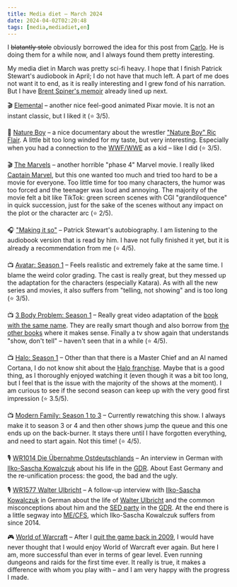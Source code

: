 ```yaml
---
title: Media diet – March 2024
date: 2024-04-02T02:20:48
tags: [media,mediadiet,en]
---
```


I ~~blatantly stole~~ obviously borrowed the idea for this post from [Carlo](https://zottmann.org/). He is doing them for a while now, and I always found them pretty interesting.

My media diet in March was pretty sci-fi heavy. I hope that I finish Patrick Stewart's audiobook in April; I do not have that much left. A part of me does not want it to end, as it is really interesting and I grew fond of his narration. But I have [Brent Spiner's memoir](https://www.amazon.de/-/en/Brent-Spiner-ebook/dp/B08R2KVJH7) already lined up next.

🎬 [Elemental](https://www.youtube.com/watch?v=hXzcyx9V0xw) – another nice feel-good animated Pixar movie. It is not an instant classic, but I liked it (⭐️ 3/5).

🎥 [Nature Boy](https://www.youtube.com/watch?v=cSyX1eLXp48) – a nice documentary about the wrestler ["Nature Boy" Ric Flair](https://en.wikipedia.org/wiki/Ric_Flair). A little bit too long winded for my taste, but very interesting. Especially when you had a connection to the [WWF/WWE](https://en.wikipedia.org/wiki/WWE) as a kid – like I did (⭐️ 3/5).

🎬 [The Marvels](https://www.youtube.com/watch?v=wS_qbDztgVY&pp=ygULdGhlIG1lcnZlbHM%3D) – another horrible "phase 4" Marvel movie. I really liked [Captain Marvel](https://www.youtube.com/watch?v=Z1BCujX3pw8&pp=ygUOY2FwdGFpbiBtYXJ2ZWw%3D), but this one wanted too much and tried too hard to be a movie for everyone. Too little time for too many characters, the humor was too forced and the teenager was loud and annoying. The majority of the movie felt a bit like TikTok: green screen scenes with CGI "grandiloquence" in quick succession, just for the sake of the scenes without any impact on the plot or the character arc (⭐️ 2/5).

🎧 ["Making it so"](https://www.simonandschuster.com/books/Making-It-So/Patrick-Stewart/9781982167738) – Patrick Stewart's autobiography. I am listening to the audiobook version that is read by him. I have not fully finished it yet, but it is already a recommendation from me (⭐️ 4/5).

📺 [Avatar: Season 1](https://www.youtube.com/watch?v=xEmlE9Ianuo&pp=ygUWYXZhdGFyIG5ldGZsaXggdHJhaWxlcg%3D%3D) – Feels realistic and extremely fake at the same time. I blame the weird color grading. The cast is really great, but they messed up the adaptation for the characters (especially Katara). As with all the new series and movies, it also suffers from "telling, not showing" and is too long (⭐️ 3/5).

📺 [3 Body Problem: Season 1](https://www.youtube.com/watch?v=SdvzhCL7vIA) – Really great video adaptation of the [book with the same name](https://en.wikipedia.org/wiki/The_Three-Body_Problem_(novel)). They are really smart though and also borrow from [the other books](https://en.wikipedia.org/wiki/Remembrance_of_Earth%27s_Past) where it makes sense. Finally a tv show again that understands "show, don't tell" – haven't seen that in a while (⭐️ 4/5).

📺 [Halo: Season 1](https://www.youtube.com/watch?v=5KZ3MKraNKY) – Other than that there is a Master Chief and an AI named Cortana, I do not know shit about the [Halo franchise](https://en.wikipedia.org/wiki/Halo_(franchise)). Maybe that is a good thing, as I thoroughly enjoyed watching it (even though it was a bit too long, but I feel that is the issue with the majority of the shows at the moment). I am curious to see if the second season can keep up with the very good first impression (⭐️ 3.5/5).

📺 [Modern Family: Season 1 to 3](https://www.youtube.com/watch?v=hYLfU_mQ3Uo) – Currently rewatching this show. I always make it to season 3 or 4 and then other shows jump the queue and this one ends up on the back-burner. It stays there until I have forgotten everything, and need to start again. Not this time! (⭐️ 4/5).

🎙️ [WR1014 Die Übernahme Ostdeutschlands](https://wrint.de/2019/11/21/wr1014-die-uebernahme-ostdeutschlands/) – An interview in German with [Ilko-Sascha Kowalczuk](https://de.wikipedia.org/wiki/Ilko-Sascha_Kowalczuk) about his life in the [GDR](https://en.wikipedia.org/wiki/East_Germany). About East Germany and the re-unification process: the good, the bad and the ugly.

🎙️ [WR1577 Walter Ulbricht](https://wrint.de/2024/03/14/wr1577-walter-ulbricht/) – A follow-up interview with [Ilko-Sascha Kowalczuk](https://de.wikipedia.org/wiki/Ilko-Sascha_Kowalczuk) in German about the life of [Walter Ulbricht](https://en.wikipedia.org/wiki/Walter_Ulbricht) and the common misconceptions about him and the [SED party](https://en.wikipedia.org/wiki/Socialist_Unity_Party_of_Germany) in the [GDR](https://en.wikipedia.org/wiki/East_Germany). At the end there is a little segway into [ME/CFS](https://en.wikipedia.org/wiki/Myalgic_encephalomyelitis/chronic_fatigue_syndrome), which Ilko-Sascha Kowalczuk suffers from since 2014. 

🎮 [World of Warcraft](https://worldofwarcraft.blizzard.com/en-us/) – After I [quit the game back in 2009](https://jason.re/status/20090723025456/), I would have never thought that I would enjoy World of Warcraft ever again. But here I am, more successful than ever in terms of gear level. Even running dungeons and raids for the first time ever. It really is true, it makes a difference with whom you play with – and I am very happy with the progress I made.
